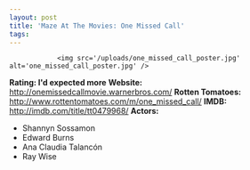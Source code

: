 ```yaml
---
layout: post
title: 'Maze At The Movies: One Missed Call'
tags:
---
```



                <img src='/uploads/one_missed_call_poster.jpg' alt='one_missed_call_poster.jpg' />
<p><strong>Rating: I'd expected more</strong>
<strong>Website: </strong><a href="http://onemissedcallmovie.warnerbros.com/"><a href="http://onemissedcallmovie.warnerbros.com/">http://onemissedcallmovie.warnerbros.com/</a></a>
<strong>Rotten Tomatoes:</strong> <a href="http://www.rottentomatoes.com/m/one_missed_call/"><a href="http://www.rottentomatoes.com/m/one_missed_call/">http://www.rottentomatoes.com/m/one_missed_call/</a></a>
<strong>IMDB: </strong><a href="http://imdb.com/title/tt0479968/"><a href="http://imdb.com/title/tt0479968/">http://imdb.com/title/tt0479968/</a></a>
<strong>Actors: </strong></p>
<ul>
<li>Shannyn Sossamon</li>
<li>Edward Burns</li>
<li>Ana Claudia Talanc&oacute;n</li>
<li>Ray Wise</li>
</ul>
